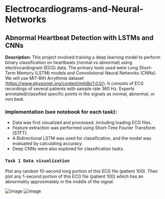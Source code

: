 # Electrocardiograms-and-Neural-Networks 

## Abnormal Heartbeat Detection with LSTMs and CNNs

**Description:** This project involved training a deep learning model to perform binary classification on heartbeats (normal vs abnormal) using electrocardiogram (ECG) data. The primary tools used were Long Short-Term Memory (LSTM) models and Convolutional Neural Networks (CNNs). 
We will use MIT-BIH Arrythmia dataset (https://www.physionet.org/content/mitdb/1.0.0/).
It consists of ECG recordings of several patients with sample rate 360 Hz. Experts annotated/classified specific points in the signals as normal, abnormal, or non beat.

### Implementation (see notebook for each task):
* Data was first visualized and processed, including loading ECG files.
* Feature extraction was performed using Short-Time Fourier Transform (STFT).
* A Bidirectional LSTM was used for classification, and the model was evaluated by calculating accuracy.
* Deep CNNs were also explored for classification tasks.  

### **`Task 1 Data visualization`** 

Plot any random 10-second long portion of this ECG file (patient 100). Then plot any 1-second portion of this ECG file (patient 100) which has an abnormality approximately in the middle of the signal.  

![image](https://github.com/travislatchman/Electrocardiograms-and-Neural-Networks/assets/32372013/637e819f-1fa8-4a19-97a5-961a14be18e4)
![image](https://github.com/travislatchman/Electrocardiograms-and-Neural-Networks/assets/32372013/6657da5d-542d-4782-a23c-55bab75d17e3)

